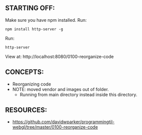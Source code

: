 ## STARTING OFF:

Make sure you have npm installed.
Run:
```
npm install http-server -g
```

Run:
```
http-server
```

View at: http://localhost:8080/0100-reorganize-code

## CONCEPTS:

* Reorganizing code
* NOTE: moved vendor and images out of folder.
  * Running from main directory instead inside this directory.

## RESOURCES:

* https://github.com/davidwparker/programmingtil-webgl/tree/master/0100-reorganize-code
